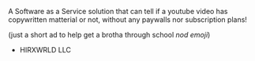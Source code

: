 A Software as a Service solution that can tell if a youtube video has copywritten matterial or not, without any paywalls nor subscription plans! 

(just a short ad to help get a brotha through school *nod emoji*)

- HIRXWRLD LLC
